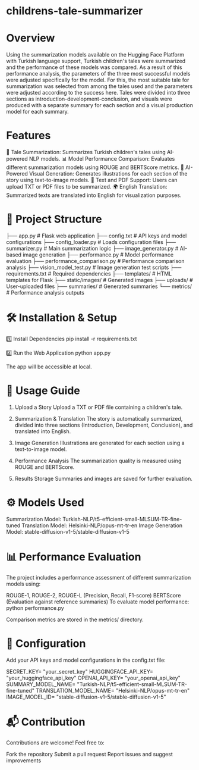 # childrens-tale-summarizer
# Overview
Using the summarization models available on the Hugging Face Platform with Turkish language support, Turkish children's tales were summarized and the performance of these models was compared. As a result of this performance analysis, the parameters of the three most successful models were adjusted specifically for the model. For this, the most suitable tale for summarization was selected from among the tales used and the parameters were adjusted according to the success here. Tales were divided into three sections as introduction-development-conclusion, and visuals were produced with a separate summary for each section and a visual production model for each summary.

# Features
📜 Tale Summarization: Summarizes Turkish children's tales using AI-powered NLP models.
📊 Model Performance Comparison: Evaluates different summarization models using ROUGE and BERTScore metrics.
🎨 AI-Powered Visual Generation: Generates illustrations for each section of the story using text-to-image models.
📝 Text and PDF Support: Users can upload TXT or PDF files to be summarized.
🌍 English Translation: Summarized texts are translated into English for visualization purposes.

# 📂 Project Structure

├── app.py                     # Flask web application
├── config.txt                  # API keys and model configurations
├── config_loader.py            # Loads configuration files
├── summarizer.py               # Main summarization logic
├── image_generator.py          # AI-based image generation
├── performance.py              # Model performance evaluation
├── performance_comparison.py   # Performance comparison analysis
├── vision_model_test.py        # Image generation test scripts
├── requirements.txt            # Required dependencies
├── templates/                  # HTML templates for Flask
├── static/images/              # Generated images
├── uploads/                    # User-uploaded files
├── summaries/                  # Generated summaries
└── metrics/                    # Performance analysis outputs

# 🛠 Installation & Setup
1️⃣ Install Dependencies
pip install -r requirements.txt

2️⃣ Run the Web Application
python app.py

The app will be accessible at local.

# 📑 Usage Guide
1. Upload a Story
Upload a TXT or PDF file containing a children's tale.

3. Summarization & Translation
The story is automatically summarized, divided into three sections (Introduction, Development, Conclusion), and translated into English.

4. Image Generation
Illustrations are generated for each section using a text-to-image model.

5. Performance Analysis
The summarization quality is measured using ROUGE and BERTScore.

6. Results Storage
Summaries and images are saved for further evaluation.

# ⚙️ Models Used
Summarization Model: Turkish-NLP/t5-efficient-small-MLSUM-TR-fine-tuned
Translation Model: Helsinki-NLP/opus-mt-tr-en
Image Generation Model: stable-diffusion-v1-5/stable-diffusion-v1-5


# 📊 Performance Evaluation
The project includes a performance assessment of different summarization models using:

ROUGE-1, ROUGE-2, ROUGE-L (Precision, Recall, F1-score)
BERTScore (Evaluation against reference summaries)
To evaluate model performance:
python performance.py

Comparison metrics are stored in the metrics/ directory.


# 🔑 Configuration
Add your API keys and model configurations in the config.txt file:

SECRET_KEY= "your_secret_key"
HUGGINGFACE_API_KEY= "your_huggingface_api_key"
OPENAI_API_KEY= "your_openai_api_key"
SUMMARY_MODEL_NAME= "Turkish-NLP/t5-efficient-small-MLSUM-TR-fine-tuned"
TRANSLATION_MODEL_NAME= "Helsinki-NLP/opus-mt-tr-en"
IMAGE_MODEL_ID= "stable-diffusion-v1-5/stable-diffusion-v1-5"


# 📬 Contribution
Contributions are welcome! Feel free to:

Fork the repository
Submit a pull request
Report issues and suggest improvements
